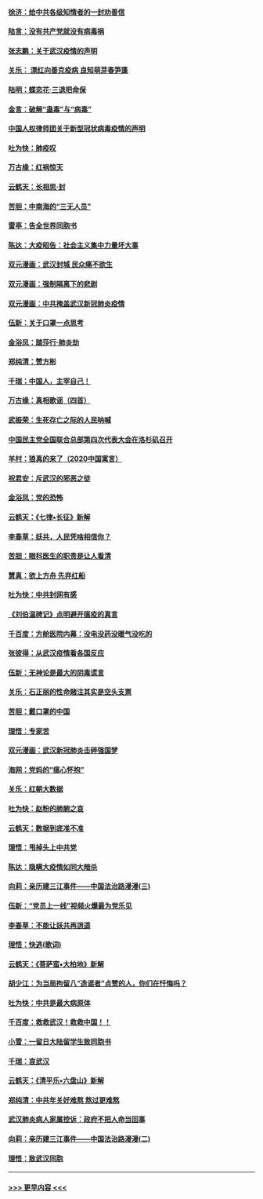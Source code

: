 #### [徐济：给中共各级知情者的一封劝善信](../pages/nsc993/n11868561.md?t=02150033) 
#### [陆言：没有共产党就没有病毒祸](../pages/nsc993/n11868232.md?t=02150033) 
#### [张志鹏：关于武汉疫情的声明](../pages/nsc993/n11867182.md?t=02150033) 
#### [关乐： 漂红向善克疫病 良知萌芽春笋蓬](../pages/nsc993/n11865710.md?t=02150033) 
#### [陆明：蝶恋花‧三退把命保](../pages/nsc993/n11865673.md?t=02150033) 
#### [金言：破解“蛊毒”与“病毒”](../pages/nsc993/n11864103.md?t=02150033) 
#### [中国人权律师团关于新型冠状病毒疫情的声明](../pages/nsc993/n11864249.md?t=02150033) 
#### [吐为快：肺疫叹](../pages/nsc993/n11864027.md?t=02150033) 
#### [万古缘：红祸惊天](../pages/nsc993/n11864079.md?t=02150033) 
#### [云鹤天：长相思‧封](../pages/nsc993/n11864006.md?t=02150033) 
#### [苦胆：中南海的“三无人员”](../pages/nsc993/n11862997.md?t=02150033) 
#### [雷亭：告全世界同胞书](../pages/nsc993/n11862572.md?t=02150033) 
#### [陈达：大疫昭告：社会主义集中力量坏大事](../pages/nsc993/n11859419.md?t=02150033) 
#### [双元漫画：武汉封城 民众痛不欲生](../pages/nsc993/n11859287.md?t=02150033) 
#### [双元漫画：强制隔离下的悲剧](../pages/nsc993/n11859244.md?t=02150033) 
#### [双元漫画：中共掩盖武汉新冠肺炎疫情](../pages/nsc993/n11858249.md?t=02150033) 
#### [伍新：关于口罩一点思考](../pages/nsc993/n11859195.md?t=02150033) 
#### [金浴凤：踏莎行‧肺炎劫](../pages/nsc993/n11858227.md?t=02150033) 
#### [郑纯清：赞方彬](../pages/nsc993/n11856803.md?t=02150033) 
#### [千瑞；中国人，主宰自己！](../pages/nsc993/n11856793.md?t=02150033) 
#### [万古缘：真相歌谣（四首）](../pages/nsc993/n11856263.md?t=02150033) 
#### [武振荣：生死存亡之际的人民呐喊](../pages/nsc993/n11856256.md?t=02150033) 
#### [中国民主党全国联合总部第四次代表大会在洛杉矶召开](../pages/nsc993/n11856344.md?t=02150033) 
#### [羊村：狼真的来了（2020中国寓言）](../pages/nsc993/n11856229.md?t=02150033) 
#### [祝君安：斥武汉的邪恶之徒](../pages/nsc993/n11855861.md?t=02150033) 
#### [金浴凤：党的恐怖](../pages/nsc993/n11855849.md?t=02150033) 
#### [云鹤天：《七律▪长征》新解](../pages/nsc993/n11855479.md?t=02150033) 
#### [李春草：妖共，人民凭啥相信你？](../pages/nsc993/n11855196.md?t=02150033) 
#### [苦胆：眼科医生的职责是让人看清](../pages/nsc993/n11853840.md?t=02150033) 
#### [慧真：欲上方舟 先弃红船](../pages/nsc993/n11853483.md?t=02150033) 
#### [吐为快：中共封网有感](../pages/nsc993/n11852575.md?t=02150033) 
#### [《刘伯温碑记》点明避开瘟疫的真言](../pages/nsc993/n11852128.md?t=02150033) 
#### [千百度：方舱医院内幕：没电没药没暖气没吃的](../pages/nsc993/n11850211.md?t=02150033) 
#### [张彼得：从武汉疫情看各国反应](../pages/nsc993/n11850102.md?t=02150033) 
#### [伍新：无神论是最大的阴毒谎言](../pages/nsc993/n11846129.md?t=02150033) 
#### [关乐：石正丽的性命赌注其实是空头支票](../pages/nsc993/n11846109.md?t=02150033) 
#### [苦胆：戴口罩的中国](../pages/nsc993/n11845576.md?t=02150033) 
#### [理悟：专家苦](../pages/nsc993/n11845564.md?t=02150033) 
#### [双元漫画：武汉新冠肺炎击碎强国梦](../pages/nsc993/n11843320.md?t=02150033) 
#### [海网：党妈的“瘟心怀抱”](../pages/nsc993/n11840740.md?t=02150033) 
#### [关乐：红朝大数据](../pages/nsc993/n11840675.md?t=02150033) 
#### [吐为快：赵粉的肺腑之哀](../pages/nsc993/n11840618.md?t=02150033) 
#### [云鹤天：数据到底准不准](../pages/nsc993/n11840325.md?t=02150033) 
#### [理悟：甩掉头上中共党](../pages/nsc993/n11838826.md?t=02150033) 
#### [陈达：隐瞒大疫情如同大暗杀](../pages/nsc993/n11838771.md?t=02150033) 
#### [向莉：亲历建三江事件——中国法治路漫漫(三)](../pages/nsc993/n11831825.md?t=02150033) 
#### [伍新：“党员上一线”视频火爆最为党乐见](../pages/nsc993/n11838200.md?t=02150033) 
#### [李春草：不能让妖共再逍遥](../pages/nsc993/n11838102.md?t=02150033) 
#### [理悟：快逃(歌词)](../pages/nsc993/n11838083.md?t=02150033) 
#### [云鹤天：《菩萨蛮▪大柏地》新解](../pages/nsc993/n11838059.md?t=02150033) 
#### [胡少江：为当局拘留八“造谣者”点赞的人，你们在忏悔吗？](../pages/nsc993/n11836801.md?t=02150033) 
#### [吐为快：中共是最大病原体](../pages/nsc993/n11836748.md?t=02150033) 
#### [千百度：救救武汉！救救中国！！](../pages/nsc993/n11836145.md?t=02150033) 
#### [小雪：一留日大陆留学生致同胞书](../pages/nsc993/n11834624.md?t=02150033) 
#### [千瑞：哀武汉](../pages/nsc993/n11833647.md?t=02150033) 
#### [云鹤天：《清平乐▪六盘山》新解](../pages/nsc993/n11833611.md?t=02150033) 
#### [郑纯清：中共年关好难熬 熬过更难熬](../pages/nsc993/n11833489.md?t=02150033) 
#### [武汉肺炎病人家属控诉：政府不把人命当回事](../pages/nsc993/n11833205.md?t=02150033) 
#### [向莉：亲历建三江事件——中国法治路漫漫(二)](../pages/nsc993/n11829102.md?t=02150033) 
#### [理悟：致武汉同胞](../pages/nsc993/n11831522.md?t=02150033) 

----
#### [ >>> 更早内容 <<< ](../indexes/nsc993-earlier.md)
